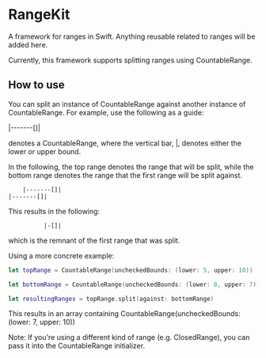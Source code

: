 # RangeKit
A framework for ranges in Swift. Anything reusable related to ranges will be added here.

Currently, this framework supports splitting ranges using CountableRange.

## How to use

You can split an instance of CountableRange against another instance of CountableRange. For example, use the following as a guide:

|-------[]|

denotes a CountableRange, where the vertical bar, |, denotes either the lower or upper bound.

In the following, the top range denotes the range that will be split,
while the bottom range denotes the range that the first range will be split against.

```
    |-------[]|
|-------[]|
```

This results in the following:

```
          |-[]|
```

which is the remnant of the first range that was split.

Using a more concrete example:

```swift
let topRange = CountableRange(uncheckedBounds: (lower: 5, upper: 10))

let bottomRange = CountableRange(uncheckedBounds: (lower: 0, upper: 7))

let resultingRanges = topRange.split(against: bottomRange)
```

This results in an array containing CountableRange(uncheckedBounds: (lower: 7, upper: 10))

Note: If you're using a different kind of range (e.g. ClosedRange), you can pass it into the CountableRange initializer.
